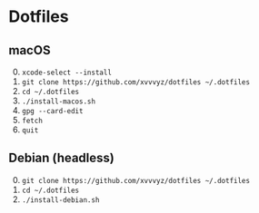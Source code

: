 # Dotfiles

## macOS

0. `xcode-select --install`
1. `git clone https://github.com/xvvvyz/dotfiles ~/.dotfiles`
2. `cd ~/.dotfiles`
3. `./install-macos.sh`
4. `gpg --card-edit`
5. `fetch`
6. `quit`

## Debian (headless)

0. `git clone https://github.com/xvvvyz/dotfiles ~/.dotfiles`
1. `cd ~/.dotfiles`
2. `./install-debian.sh`
